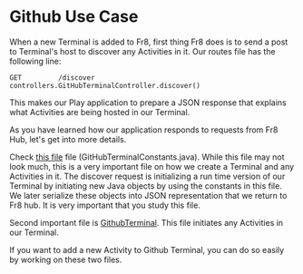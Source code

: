 # Github Use Case

When a new Terminal is added to Fr8, first thing Fr8 does is to send a post to Terminal's host to discover any Activities in it.
Our routes file has the following line:
```
GET         /discover                           controllers.GitHubTerminalController.discover()
```

This makes our Play application to prepare a JSON response that explains what Activities are being hosted in our Terminal.

As you have learned how our application responds to requests from Fr8 Hub, let's get into more details.

Check [this file](/app/github/util/GitHubTerminalConstants.java) file (GitHubTerminalConstants.java). While this file may not look much, this is a very important file on how we create a Terminal and any Activities in it.
The discover request is initializing a run time version of our Terminal by initiating new Java objects by using the constants in this file. We later serialize these objects into JSON representation that we return to Fr8 hub.
It is very important that you study this file.

Second important file is [GithubTerminal](/app/github/GithubTerminal.java). This file initiates any Activities in our Terminal.

If you want to add a new Activity to Github Terminal, you can do so easily by working on these two files.
